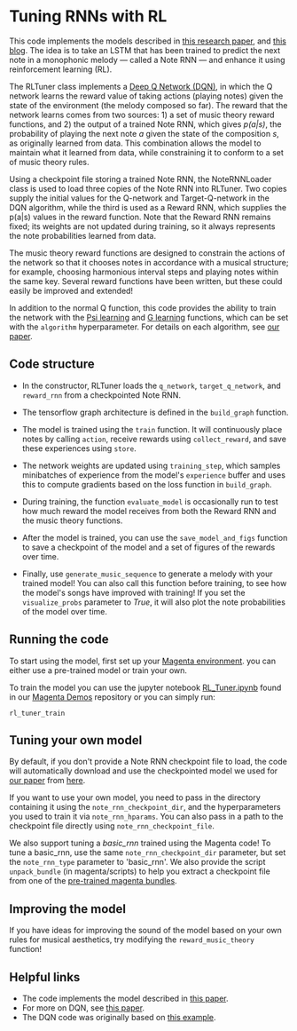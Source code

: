 # Tuning RNNs with RL

This code implements the models described in [this research paper][our arxiv],
and [this blog][blog post]. The idea is to take an LSTM that has been trained
to predict the next note in a monophonic melody &mdash; called a Note RNN
&mdash; and enhance it using reinforcement learning (RL).

The RLTuner class implements a [Deep Q Network (DQN)][dqn], in which the Q
network  learns the reward value of taking actions (playing notes) given the
state of the environment (the melody composed so far). The reward that the
network learns comes from two sources: 1) a set of music theory reward
functions, and 2) the output of a trained Note RNN, which gives *p(a|s)*, the
probability of playing the next note *a* given the state of the composition *s*,
as originally learned from data. This combination allows the model to maintain
what it learned from data, while constraining it to conform to a set of music
theory rules.

Using a checkpoint file storing a trained Note RNN, the NoteRNNLoader class is
used to load three copies of the Note RNN into RLTuner. Two copies supply the
initial values for the Q-network and Target-Q-network in the DQN algorithm,
while the third is used as a Reward RNN, which supplies the p(a|s) values in the
reward function. Note that the Reward RNN remains fixed; its weights are not
updated during training, so it always represents the note probabilities learned
from data.

The music theory reward functions are designed to constrain the actions of the
network so that it chooses notes in accordance with a musical structure; for
example, choosing harmonious interval steps and playing notes within the same
key. Several reward functions have been written, but these could easily be
improved and extended!

In addition to the normal Q function, this code provides the ability to train
the network with the [Psi learning][psi learning] and [G learning][g learning]
functions, which can be set with the `algorithm` hyperparameter. For details
on each algorithm, see [our paper][our arxiv].

## Code structure
*   In the constructor, RLTuner loads the `q_network`, `target_q_network`, and
    `reward_rnn` from a checkpointed Note RNN.

*   The tensorflow graph architecture is defined in the `build_graph`
    function.

*   The model is trained using the `train` function. It will continuously
    place notes by calling `action`, receive rewards using `collect_reward`,
    and save these experiences using `store`.

*   The network weights are updated using `training_step`, which samples
    minibatches of experience from the model's `experience` buffer and uses
    this to compute gradients based on the loss function in `build_graph`.

*   During training, the function `evaluate_model` is occasionally run to
    test how much reward the model receives from both the Reward RNN and the
    music theory functions.

*   After the model is trained, you can use the `save_model_and_figs` function
    to save a checkpoint of the model and a set of figures of the rewards over
    time.

*   Finally, use `generate_music_sequence` to generate a melody with your
    trained model! You can also call this function before training, to see how
    the model's songs have improved with training! If you set the
    `visualize_probs` parameter to *True*, it will also plot the
    note probabilities of the model over time.

## Running the code
To start using the model, first set up your [Magenta
environment](/README.md).
you can either use a pre-trained model or train your own.

To train the model you can use the jupyter notebook
[RL_Tuner.ipynb](https://github.com/tensorflow/magenta-demos/blob/master/jupyter-notebooks/RL_Tuner.ipynb) found
in our [Magenta Demos](https://github.com/tensorflow/magenta-demos) repository or you can simply run:

```
rl_tuner_train
```

## Tuning your own model

By default, if you don't provide a Note RNN checkpoint file to load, the code
will automatically download and use the checkpointed model we used for
[our paper][our arxiv] from [here][note rnn ckpt].

If you want to use your own model, you need to pass in the directory containing
it using the `note_rnn_checkpoint_dir`, and the hyperparameters you used to
train it via `note_rnn_hparams`. You can also pass in a path to the checkpoint
file directly using `note_rnn_checkpoint_file`.

We also support tuning a *basic_rnn* trained using the Magenta code! To tune
a basic_rnn, use the same `note_rnn_checkpoint_dir` parameter, but set the
`note_rnn_type` parameter to 'basic_rnn'. We also provide the script
`unpack_bundle` (in magenta/scripts) to help you extract a checkpoint file from
one of the [pre-trained magenta bundles][magenta pretrained].

## Improving the model
If you have ideas for improving the sound of the model based on your own rules
for musical aesthetics, try modifying the `reward_music_theory` function!

## Helpful links

*   The code implements the model described in [this paper][our arxiv].
*   For more on DQN, see [this paper][dqn].
*   The DQN code was originally based on [this example][dqn ex].

[our arxiv]: https://arxiv.org/pdf/1611.02796v2.pdf
[blog post]: https://magenta.tensorflow.org/2016/11/09/tuning-recurrent-networks-with-reinforcement-learning/
[ipynb]: https://nbviewer.jupyter.org/github/tensorflow/magenta/tree/master/magenta/models/rl_tuner/rl_tuner.ipynb
[note rnn ckpt]: http://download.magenta.tensorflow.org/models/rl_tuner_note_rnn.ckpt
[magenta pretrained]: https://github.com/tensorflow/magenta/tree/master/magenta/models/melody_rnn#pre-trained
[dqn ex]: https://github.com/nivwusquorum/tensorflow-deepq/blob/master/tf_rl/
[g learning]: https://arxiv.org/pdf/1512.08562.pdf
[psi learning]: http://homepages.inf.ed.ac.uk/svijayak/publications/rawlik-RSS2012.pdf
[dqn]: https://www.cs.toronto.edu/~vmnih/docs/dqn.pdf
